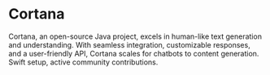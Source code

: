 # Cortana
Cortana, an open-source Java project, excels in human-like text generation and understanding. With seamless integration, customizable responses, and a user-friendly API, Cortana scales for chatbots to content generation. Swift setup, active community contributions.
